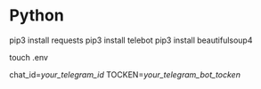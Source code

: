 # Python

 pip3 install requests
 pip3 install telebot
 pip3 install beautifulsoup4

 touch .env

 
 chat_id=_your_telegram_id_
 TOCKEN=_your_telegram_bot_tocken_